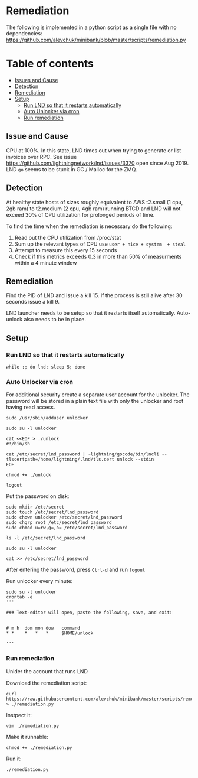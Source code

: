 # Remediation

The following is implemented in a python script as a single file with no dependencies: https://github.com/alevchuk/minibank/blob/master/scripts/remediation.py

Table of contents
=================

  * [Issues and Cause](#issue-and-cause)
  * [Detection](#detection)
  * [Remediation](#remediation)
  * [Setup](#setup)
    * [Run LND so that it restarts automatically](#run-lnd-so-that-it-restarts-automatically)
    * [Auto Unlocker via cron](#auto-unlocker-via-cron)
    * [Run remediation](#run-remediation)
  
## Issue and Cause

CPU at 100%. In this state, LND times out when trying to generate or list invoices over RPC. See issue https://github.com/lightningnetwork/lnd/issues/3370 open since Aug 2019. LND `go` seems to be stuck in GC / Malloc for the ZMQ.


## Detection

At healthy state hosts of sizes roughly equivalent to AWS t2.small (1 cpu, 2gb ram) to t2.medium (2 cpu, 4gb ram) running BTCD and LND will not exceed 30% of CPU utilization for prolonged periods of time.

To find the time when the remediation is necessary do the following:
1. Read out the CPU utilization from /proc/stat
2. Sum up the relevant types of CPU use `user + nice + system  + steal`
3. Attempt to measure this every 15 seconds
4. Check if this metrics exceeds 0.3 in more than 50% of measurments within a 4 minute window


## Remediation

Find the PID of LND and issue a kill 15. If the process is still alive after 30 seconds issue a kill 9.

LND launcher needs to be setup so that it restarts itself automatically. Auto-unlock also needs to be in place.


## Setup

### Run LND so that it restarts automatically

```
while :; do lnd; sleep 5; done
```

### Auto Unlocker via cron

For additional security create a separate user account for the unlocker. The password will be stored in a plain text file with only the unlocker and root having read access.

```
sudo /usr/sbin/adduser unlocker

sudo su -l unlocker

cat <<EOF > ./unlock
#!/bin/sh

cat /etc/secret/lnd_password | ~lightning/gocode/bin/lncli --tlscertpath=/home/lightning/.lnd/tls.cert unlock --stdin
EOF

chmod +x ./unlock

logout
```

Put the password on disk:
```
sudo mkdir /etc/secret
sudo touch /etc/secret/lnd_password
sudo chown unlocker /etc/secret/lnd_password
sudo chgrp root /etc/secret/lnd_password
sudo chmod u=rw,g=,o= /etc/secret/lnd_password

ls -l /etc/secret/lnd_password

sudo su -l unlocker

cat >> /etc/secret/lnd_password
```

After entering the password, press `Ctrl-d` and run `logout`

Run unlocker every minute:
```
sudo su -l unlocker
crontab -e
'''

### Text-editor will open, paste the following, save, and exit:


# m h  dom mon dow   command
* *    *   *   *     $HOME/unlock

'''
```

### Run remediation

Unlder the account that runs LND

Download the remediation script:
```
curl https://raw.githubusercontent.com/alevchuk/minibank/master/scripts/remediation.py > ./remediation.py
```

Instpect it:
```
vim ./remediation.py
```

Make it runnable:
```
chmod +x ./remediation.py
```

Run it:
```
./remediation.py
```
